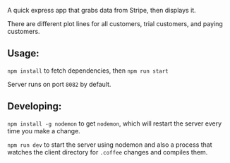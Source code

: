 A quick express app that grabs data from Stripe, then displays it.

There are different plot lines for all customers, trial customers, and paying customers.

## Usage:
`npm install` to fetch dependencies, then `npm run start`

Server runs on port `8082` by default.

## Developing:
`npm install -g nodemon` to get `nodemon`, which will restart the server every time you make a change.

`npm run dev` to start the server using nodemon and also a process that watches the client directory for `.coffee` changes and compiles them.

